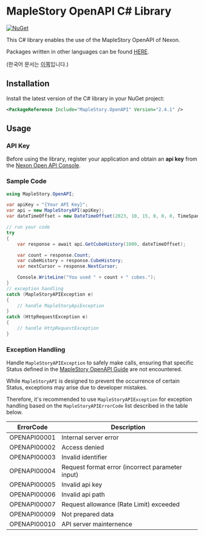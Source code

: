 # MapleStory OpenAPI C# Library

[![NuGet](https://img.shields.io/nuget/v/MapleStory.OpenAPI)](https://www.nuget.org/packages/MapleStory.OpenAPI)

This C# library enables the use of the MapleStory OpenAPI of Nexon.

Packages written in other languages can be found [HERE](https://github.com/SpiralMoon/maplestory.openapi).

(한국어 문서는 [이쪽](https://github.com/SpiralMoon/maplestory.openapi/blob/master/csharp/README.md)입니다.)

## Installation

Install the latest version of the C# library in your NuGet project:

```xml
<PackageReference Include="MapleStory.OpenAPI" Version="2.4.1" />
```

## Usage

### API Key

Before using the library, register your application and obtain an **api key** from the [Nexon Open API Console](https://openapi.nexon.com/my-application/).

### Sample Code

```csharp
using MapleStory.OpenAPI;

var apiKey = "{Your API Key}";
var api = new MapleStoryAPI(apiKey);
var dateTimeOffset = new DateTimeOffset(2023, 10, 15, 0, 0, 0, TimeSpan.FromHours(9));

// run your code
try
{
    var response = await api.GetCubeHistory(1000, dateTimeOffset);

    var count = response.Count;
    var cubeHistory = response.CubeHistory;
    var nextCursor = response.NextCursor;

    Console.WriteLine("You used " + count + " cubes.");
}
// exception handling
catch (MapleStoryAPIException e)
{
    // handle MapleStoryApiException
}
catch (HttpRequestException e)
{
    // handle HttpRequestException
}
```

### Exception Handling

Handle `MapleStoryAPIException` to safely make calls, ensuring that specific Status defined in the [MapleStory OpenAPI Guide](https://openapi.nexon.com/guide/request-api) are not encountered.

While `MapleStoryAPI` is designed to prevent the occurrence of certain Status, exceptions may arise due to developer mistakes.

Therefore, it's recommended to use `MapleStoryAPIException` for exception handling based on the `MapleStoryAPIErrorCode` list described in the table below.

| ErrorCode    | Description                              |
|--------------|------------------------------------------|
| OPENAPI00001 | Internal server error                    |
| OPENAPI00002 | Access denied                            |
| OPENAPI00003 | Invalid identifier                       |
| OPENAPI00004 | Request format error (incorrect parameter input) |
| OPENAPI00005 | Invalid api key                          |
| OPENAPI00006 | Invalid api path                         |
| OPENAPI00007 | Request allowance (Rate Limit) exceeded  |
| OPENAPI00009 | Not prepared data                        |
| OPENAPI00010 | API server mainternence                  |
